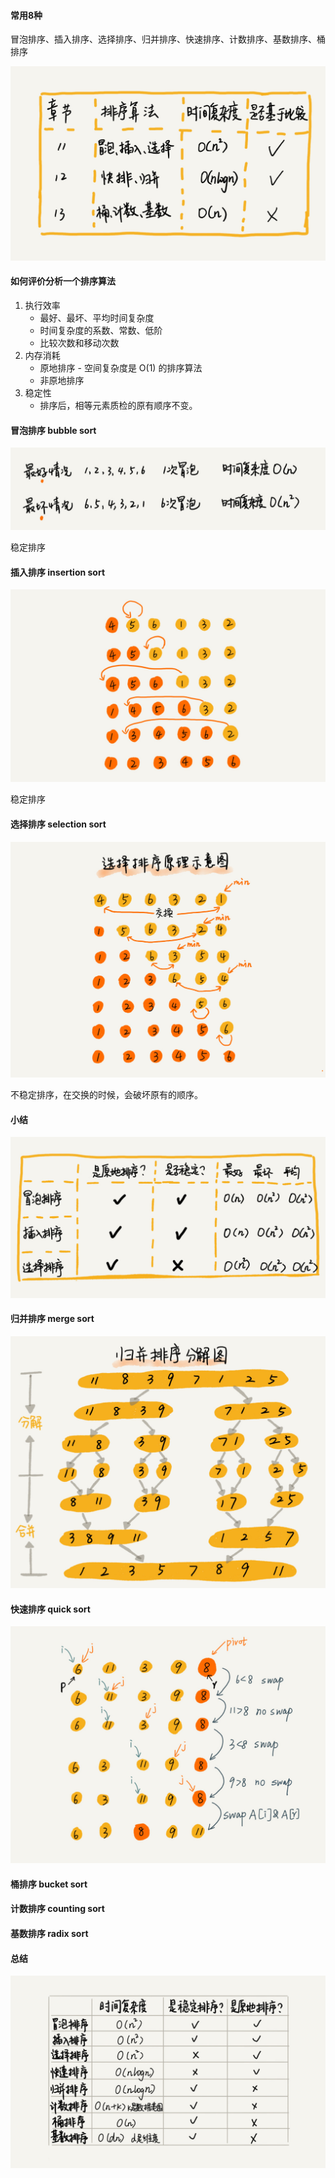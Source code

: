 #### 常用8种

冒泡排序、插入排序、选择排序、归并排序、快速排序、计数排序、基数排序、桶排序

![img](../../image/fb8394a588b12ff6695cfd664afb17cd.jpg)



#### 如何评价分析一个排序算法

1. 执行效率
   - 最好、最坏、平均时间复杂度
   - 时间复杂度的系数、常数、低阶
   - 比较次数和移动次数
2. 内存消耗
   - 原地排序 - 空间复杂度是 O(1) 的排序算法
   - 非原地排序
3. 稳定性
   - 排序后，相等元素质检的原有顺序不变。

#### 冒泡排序 bubble sort

![img](../../image/fe107c06da8b290fb78fcce4f6774c0f.jpg)

稳定排序

#### 插入排序 insertion sort

![img](../../image/b60f61ec487358ac037bf2b6974d2de1.jpg)

稳定排序

#### 选择排序 selection sort

![img](../../image/32371475a0b08f0db9861d102474181d.jpg)

不稳定排序，在交换的时候，会破坏原有的顺序。

#### 小结

![img](../../image/348604caaf0a1b1d7fee0512822f0e50.jpg)



#### 归并排序 merge sort

![img](../../image/db7f892d3355ef74da9cd64aa926dc2b.jpg)



#### 快速排序 quick sort

![img](../../image/086002d67995e4769473b3f50dd96de7.jpg)



#### 桶排序 bucket sort

#### 计数排序 counting sort

#### 基数排序 radix sort

#### 总结

![img](../../image/1f6ef7e0a5365d6e9d68f0ccc71755fd.jpg)